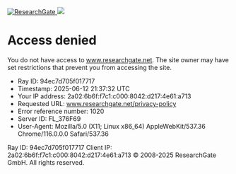 [ ![ResearchGate](https://www.researchgate.net/privacy-policy) ](https://www.researchgate.net)
![](https://www.researchgate.net/privacy-policy)
# Access denied
You do not have access to www.researchgate.net.
The site owner may have set restrictions that prevent you from accessing the site.
  * Ray ID: 94ec7d705f017717
  * Timestamp: 2025-06-12 21:37:32 UTC
  * Your IP address: 2a02:6b6f:f7c1:c000:8042:d217:4e61:a713
  * Requested URL: www.researchgate.net/privacy-policy 
  * Error reference number: 1020
  * Server ID: FL_376F69
  * User-Agent: Mozilla/5.0 (X11; Linux x86_64) AppleWebKit/537.36 Chrome/116.0.0.0 Safari/537.36


Ray ID: 94ec7d705f017717
Client IP: 2a02:6b6f:f7c1:c000:8042:d217:4e61:a713
© 2008-2025 ResearchGate GmbH. All rights reserved.
